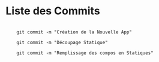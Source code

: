 # Liste des Commits

```shell

    git commit -m "Création de la Nouvelle App"

    git commit -m "Découpage Statique"

    git commit -m "Remplissage des compos en Statiques"
